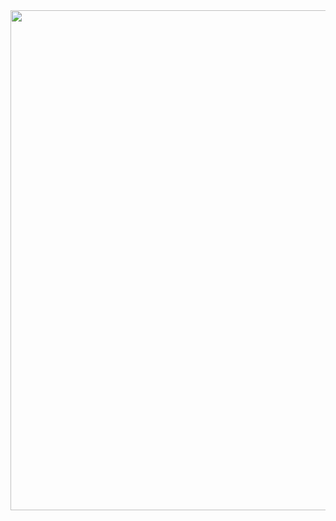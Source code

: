 <img src="https://i.giphy.com/media/v1.Y2lkPTc5MGI3NjExNjlqYzVka2l2c25yd3NwajhoOG1uZmpvaDJ2OTFuaWx2MGZtMXc2NSZlcD12MV9pbnRlcm5hbF9naWZfYnlfaWQmY3Q9Zw/coxQHKASG60HrHtvkt/giphy.gif" width="800"/>

